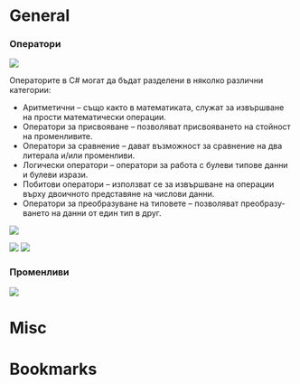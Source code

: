 # General

### Оператори

![](https://github.com/GerardSh/SoftwareUniversity/blob/main/99%20Attachments/Pasted%20image%202023114.png)

Операторите в C# могат да бъдат разделени в няколко различни категории: 	
- Аритметични – също както в математиката, служат за извършване на прости математически операции. 	
- Оператори за присвояване – позволяват присвояването на стойност на променливите. 	
- Оператори за сравнение – дават възможност за сравнение на два литерала и/или променливи. 	
- Логически оператори – оператори за работа с булеви типове данни и булеви изрази. 	
- Побитови оператори – използват се за извършване на операции върху двоичното представяне на числови данни. 	
- Оператори за преобразуване на типовете – позволяват преобразу-ването на данни от един тип в друг. 	
	
![](https://github.com/GerardSh/SoftwareUniversity/blob/main/99%20Attachments/Pasted%20image%202023117.png)

![](https://github.com/GerardSh/SoftwareUniversity/blob/main/99%20Attachments/Pasted%20image%202023116.png)
![](https://github.com/GerardSh/SoftwareUniversity/blob/main/99%20Attachments/Pasted%20image%2020231123161621.png)
### Променливи
![](https://github.com/GerardSh/SoftwareUniversity/blob/main/99%20Attachments/Pasted%20image%202023115.png)

# Misc

# Bookmarks

